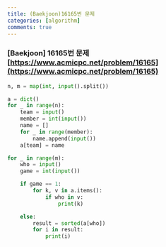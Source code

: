 ```yaml
---
title: (Baekjoon)16165번 문제
categories: [algorithm]
comments: true
---
```


### [Baekjoon] 16165번 문제 [https://www.acmicpc.net/problem/16165](https://www.acmicpc.net/problem/16165)

```python
n, m = map(int, input().split())

a = dict()
for _ in range(n):
    team = input()
    member = int(input())
    name = []
    for _ in range(member):
        name.append(input())
    a[team] = name

for _ in range(m):
    who = input()
    game = int(input())

    if game == 1:
        for k, v in a.items():
            if who in v:
                print(k)

    else:
        result = sorted(a[who])
        for i in result:
            print(i)
```
